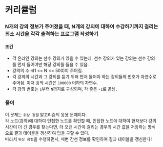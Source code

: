 # 커리큘럼
### N개의 강의 정보가 주어졌을 때, N개의 강의에 대하여 수강하기까지 걸리는 최소 시간을 각각 출력하는 프로그램 작성하기
#### 조건
- 각 온라인 강의는 선수 강의가 있을 수 있는데, 선수 강의가 있는 강의는 선수 강의를 먼저 들어야만 해당 강의를 들을 수 있음.
- 강의의 수 ```N```(1 <= N <= 500)이 주어짐.
- 각 강의의 시간과 그 강의를 듣기 위해 먼저 들어야 하는 강의들의 번호가 자연수로 주어짐. 이때 강의 시간은 ```100000``` 이하의 자연수.
- 각 강의 번호는 ```1```부터 ```N```까지로 구성되며, 각 줄은 ```-1```로 끝남.
### 풀이
이 문제는 ```위상 정렬``` 알고리즘의 응용 문제이다.  
각 노드(강의)에 대하여 인접한 노드를 확인할 때, 인접한 노드에 대하여 현재보다 강의 시간이 더 긴 경우를 찾는다면, 더 오랜 시간이 걸리는 경우의 시간 값을 저장하는 방식으로 결과 테이블을 갱신하여 답을 구할 수 있다.   
따라서 ```위상 정렬```을 수행하면서, 매번 간선 정보를 확인하여 결과 테이블을 갱신한다!